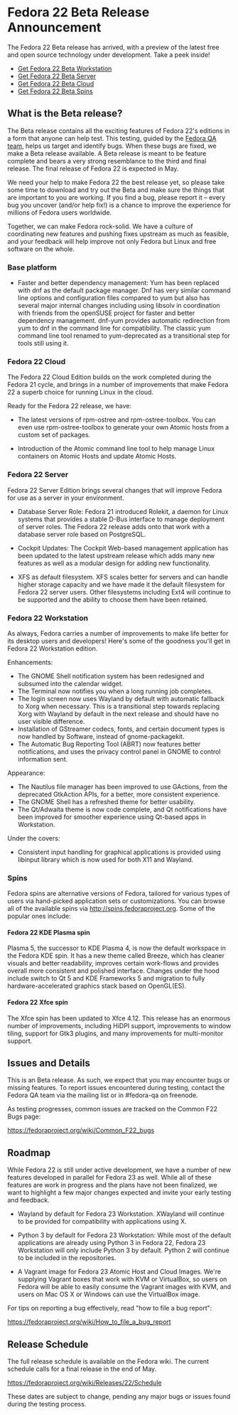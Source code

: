 <!-- 
.. title: Fedora 22 Beta Release!
.. slug: fedora-22-beta-release
.. date: 2015-04-21 15:23:27 UTC
.. tags: 
.. category: 
.. link: 
.. description: 
.. type: text
.. LICENSE: CC-BY-SA-4.0
-->

Fedora 22 Beta Release Announcement
===================================

The Fedora 22 Beta release has arrived, with a preview of the latest
free and open source technology under development. Take a peek inside!

-   [Get Fedora 22 Beta
    Workstation](https://getfedora.org/en/workstation/prerelease/)
-   [Get Fedora 22 Beta
    Server](https://getfedora.org/en/server/prerelease/)
-   [Get Fedora 22 Beta
    Cloud](https://getfedora.org/en/cloud/prerelease/)
-   [Get Fedora 22 Beta
    Spins](https://spins.fedoraproject.org/prerelease)

What is the Beta release?
-------------------------

The Beta release contains all the exciting features of Fedora 22's
editions in a form that anyone can help test. This testing, guided by
the [Fedora QA team](QA "wikilink"), helps us target and identify bugs.
When these bugs are fixed, we make a Beta release available. A Beta
release is meant to be feature complete and bears a very strong
resemblance to the third and final release. The final release of Fedora
22 is expected in May.

We need your help to make Fedora 22 the best release yet, so please take
some time to download and try out the Beta and make sure the things that
are important to you are working. If you find a bug, please report
it – every bug you uncover (and/or help fix!) is a chance to improve
the experience for millions of Fedora users worldwide.

Together, we can make Fedora rock-solid. We have a culture of
coordinating new features and pushing fixes upstream as much as
feasible, and your feedback will help improve not only Fedora but Linux
and free software on the whole.

### Base platform

-   Faster and better dependency management: Yum has been replaced with
    dnf as the default package manager. Dnf has very similar command
    line options and configuration files compared to yum but also has
    several major internal changes including using libsolv in
    coordination with friends from the openSUSE project for faster and
    better dependency management. dnf-yum provides automatic redirection
    from yum to dnf in the command line for compatibility. The classic
    yum command line tool renamed to yum-deprecated as a transitional
    step for tools still using it.

### Fedora 22 Cloud

The Fedora 22 Cloud Edition builds on the work completed during the
Fedora 21 cycle, and brings in a number of improvements that make Fedora
22 a superb choice for running Linux in the cloud.

Ready for the Fedora 22 release, we have:

-   The latest versions of rpm-ostree and rpm-ostree-toolbox. You can
    even use rpm-ostree-toolbox to generate your own Atomic hosts from a
    custom set of packages.

-   Introduction of the Atomic command line tool to help manage Linux
    containers on Atomic Hosts and update Atomic Hosts.

### Fedora 22 Server

Fedora 22 Server Edition brings several changes that will improve Fedora
for use as a server in your environment.

-   Database Server Role: Fedora 21 introduced Rolekit, a daemon for
    Linux systems that provides a stable D-Bus interface to manage
    deployment of server roles. The Fedora 22 release adds onto that
    work with a database server role based on PostgreSQL.

-   Cockpit Updates: The Cockpit Web-based management application has
    been updated to the latest upstream release which adds many new
    features as well as a modular design for adding new functionality.

-   XFS as default filesystem. XFS scales better for servers and can
    handle higher storage capacity and we have made it the default
    filesystem for Fedora 22 server users. Other filesystems including
    Ext4 will continue to be supported and the ability to choose them
    have been retained.

### Fedora 22 Workstation

As always, Fedora carries a number of improvements to make life better
for its desktop users and developers! Here's some of the goodness you'll
get in Fedora 22 Workstation edition.

Enhancements:

-   The GNOME Shell notification system has been redesigned and subsumed
    into the calendar widget.
-   The Terminal now notifies you when a long running job completes.
-   The login screen now uses Wayland by default with automatic fallback
    to Xorg when necessary. This is a transitional step towards
    replacing Xorg with Wayland by default in the next release and
    should have no user visible difference.
-   Installation of GStreamer codecs, fonts, and certain document types
    is now handled by Software, instead of gnome-packagekit.
-   The Automatic Bug Reporting Tool (ABRT) now features better
    notifications, and uses the privacy control panel in GNOME to
    control information sent.

Appearance:

-   The Nautilus file manager has been improved to use GActions, from
    the deprecated GtkAction APIs, for a better, more consistent
    experience.
-   The GNOME Shell has a refreshed theme for better usability.
-   The Qt/Adwaita theme is now code complete, and Qt notifications have
    been improved for smoother experience using Qt-based apps in
    Workstation.

Under the covers:

-   Consistent input handling for graphical applications is provided
    using libinput library which is now used for both X11 and Wayland.

### Spins

Fedora spins are alternative versions of Fedora, tailored for various
types of users via hand-picked application sets or customizations. You
can browse all of the available spins via
http://spins.fedoraproject.org. Some of the popular ones include:

#### Fedora 22 KDE Plasma spin

Plasma 5, the successor to KDE Plasma 4, is now the default workspace in
the Fedora KDE spin. It has a new theme called Breeze, which has cleaner
visuals and better readability, improves certain work-flows and provides
overall more consistent and polished interface. Changes under the hood
include switch to Qt 5 and KDE Frameworks 5 and migration to fully
hardware-accelerated graphics stack based on OpenGL(ES).

#### Fedora 22 Xfce spin

The Xfce spin has been updated to Xfce 4.12. This release has an
enormous number of improvements, including HiDPI support, improvements
to window tiling, support for Gtk3 plugins, and many improvements for
multi-monitor support.

Issues and Details
------------------

This is an Beta release. As such, we expect that you may encounter bugs
or missing features. To report issues encountered during testing,
contact the Fedora QA team via the mailing list or in \#fedora-qa on
freenode.

As testing progresses, common issues are tracked on the Common F22
Bugs page:

https://fedoraproject.org/wiki/Common_F22_bugs

Roadmap
-------

While Fedora 22 is still under active development, we have a number of
new features developed in parallel for Fedora 23 as well. While all of
these features are work in progress and the plans have not been
finalized, we want to highlight a few major changes expected and invite
your early testing and feedback.

-   Wayland by default for Fedora 23 Workstation. XWayland will continue
    to be provided for compatibility with applications using X.

-   Python 3 by default for Fedora 23 Workstation: While most of the
    default applications are already using Python 3 in Fedora 22, Fedora
    23 Workstation will only include Python 3 by default. Python 2 will
    continue to be included in the repositories.

-   A Vagrant image for Fedora 23 Atomic Host and Cloud Images. We're
    supplying Vagrant boxes that work with KVM or VirtualBox, so users
    on Fedora will be able to easily consume the Vagrant images with
    KVM, and users on Mac OS X or Windows can use the VirtualBox image.

For tips on reporting a bug effectively, read "how to file a bug
report":

https://fedoraproject.org/wiki/How_to_file_a_bug_report

Release Schedule
----------------

The full release schedule is available on the Fedora wiki. The current
schedule calls for a final release in the end of May.

https://fedoraproject.org/wiki/Releases/22/Schedule

These dates are subject to change, pending any major bugs or issues
found during the testing process.
